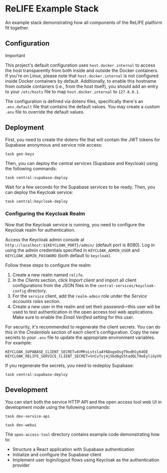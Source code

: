 # ReLIFE Example Stack

An example stack demonstrating how all components of the ReLIFE platform fit together.

## Configuration

> [!IMPORTANT]
> This project's default configuration uses `host.docker.internal` to access the host transparently from both inside and outside the Docker containers. If you're on Linux, please note that `host.docker.internal` is not configured inside Docker containers by default. Additionally, to enable this hostname from outside containers (i.e., from the host itself), you should add an entry to your `/etc/hosts` file to map `host.docker.internal` to `127.0.0.1`.

The configuration is defined via dotenv files, specifically there's an `.env.default` file that contains the default values. You may create a custom `.env` file to override the default values.

## Deployment

First, you need to create the dotenv file that will contain the JWT tokens for Supabase anonymous and service role access:

```console
task gen-keys
```

Then, you can deploy the central services (Supabase and Keycloak) using the following commands:

```console
task central:supabase-deploy
```

Wait for a few seconds for the Supabase services to be ready. Then, you can deploy the Keycloak service:

```console
task central:keycloak-deploy
```

### Configuring the Keycloak Realm

Now that the Keycloak service is running, you need to configure the Keycloak realm for authentication.

Access the Keycloak admin console at `http://localhost:${KEYCLOAK_PORT}/admin/` (default port is 8080). Log in using the admin credentials specified in `KEYCLOAK_ADMIN_USER` and `KEYCLOAK_ADMIN_PASSWORD` (both default to `keycloak`).

Follow these steps to configure the realm:

1. Create a new realm named `relife`.
2. In the _Clients_ section, click _Import client_ and import all client configurations from the JSON files in the `central-services/keycloak-config` directory.
3. For the `service` client, add the `realm-admin` role under the _Service accounts roles_ section.
4. Create a new user in the realm and set their password—this user will be used to test authentication in the open access tool web applications. Make sure to enable the _Email Verified_ setting for this user.

For security, it's recommended to regenerate the client secrets. You can do this in the _Credentials_ section of each client's configuration. Copy the new secrets to your `.env` file to update the appropriate environment variables. For example:

```dotenv
KEYCLOAK_SUPABASE_CLIENT_SECRET=6VMhsLstslaAY6DogeOsgT9odH1y64OE
KEYCLOAK_RELIFE_SERVICE_CLIENT_SECRET=VnCufvj4jSbd6gS5tadQLT0oEyliGyVU
```

If you regenerate the secrets, you need to redeploy Supabase:

```console
task central:supabase-deploy
```

## Development

You can start both the service HTTP API and the open access tool web UI in development mode using the following commands:

```console
task dev-service-api
```

```console
task dev-webui
```

The `open-access-tool` directory contains example code demonstrating how to:

- Structure a React application with Supabase authentication
- Initialize and configure the Supabase client
- Implement user login/logout flows using Keycloak as the authentication provider
